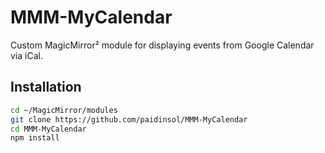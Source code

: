 # MMM-MyCalendar

Custom MagicMirror² module for displaying events from Google Calendar via iCal.

## Installation

```bash
cd ~/MagicMirror/modules
git clone https://github.com/paidinsol/MMM-MyCalendar
cd MMM-MyCalendar
npm install
